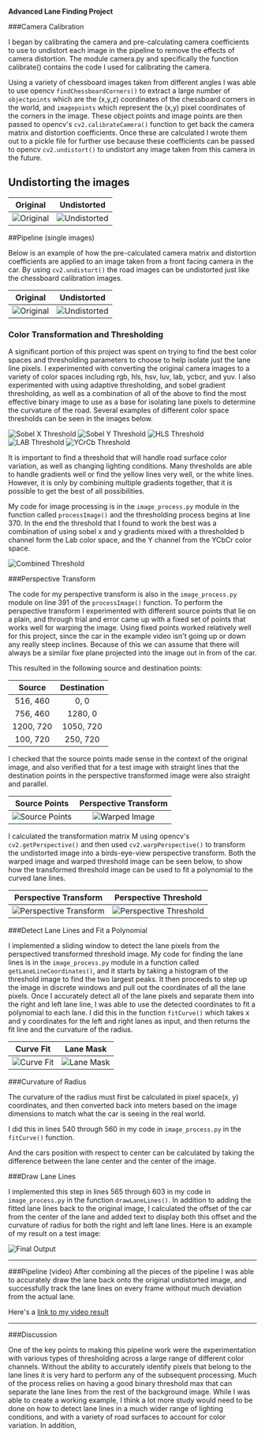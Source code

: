 **Advanced Lane Finding Project**

[//]: # (Image References)

[image1]: ./camera_cal/calibration1.jpg "Original"
[image2]: ./output_images/undistorted/calibration1.jpg "Undistorted"
[image3]: ./test_images/test1.jpg "Road Original"
[image4]: ./output_images/undistorted/test1.jpg "Road Undistorted"
[image5]: ./output_images/sobel_thresholds/sobel_x_threshold.png "Sobel X Threshold"
[image6]: ./output_images/sobel_thresholds/sobel_y_threshold.png "Sobel Y Threshold"
[image7]: ./output_images/hls_thresholds/hls_threshold.png "HLS S Channel Threshold"
[image8]: ./output_images/lab_thresholds/lab_threshold.png "LAB B Channel Threshold"
[image9]: ./output_images/ycrcb_thresholds/ycrcb_threshold.png "YCrCb Y Channel Threshold"
[image10]: ./output_images/combined_thresholds/combined_threshold.png "Combined Threshold"
[image11]: ./output_images/source_points.png "Source points"
[image12]: ./output_images/warped_image.png "Warp Example"
[image13]: ./output_images/perspective_transform.png "Perspective Transform"
[image14]: ./output_images/perspective_threshold.png "Perspective Threshold"
[image15]: ./output_images/curve_fit.png "Fit Visual"
[image16]: ./output_images/lane_mask.png "Lane Mask"
[image17]: ./output_images/final_result.png "Output"
[video1]: ./video/final.mp4 "Video"

###Camera Calibration

I began by calibrating the camera and pre-calculating camera coefficients to use to undistort each image in the pipeline to remove the effects of camera distortion. The module camera.py and specifically the function calibrate() contains the code I used for calibrating the camera. 

Using a variety of chessboard images taken from different angles I was able to use opencv `findChessboardCorners()` to extract a large number of `objectpoints` which are the (x,y,z) coordinates of the chessboard corners in the world, and `imagepoints` which represent the (x,y) pixel coordinates of the corners in the image. These object points and image points are then passed to opencv's `cv2.calibrateCamera()` function to get back the camera matrix and distortion coefficients. Once these are calculated I wrote them out to a pickle file for further use because these coefficients can be passed to opencv `cv2.undistort()` to undistort any image taken from this camera in the future. 

## Undistorting the images
| Original        | Undistorted     |
| :-------------: | :-------------: |
|![Original][image1] | ![Undistorted][image2]|

##Pipeline (single images)

Below is an example of how the pre-calculated camera matrix and distortion coefficients are applied to an image taken from a front facing camera in the car. By using `cv2.undistort()` the road images can be undistorted just like the chessboard calibration images.

| Original        | Undistorted     |
| :-------------: | :-------------: |
|![Original][image3] | ![Undistorted][image4]|

### Color Transformation and Thresholding

A significant portion of this project was spent on trying to find the best color spaces and thresholding parameters to choose to help isolate just the lane line pixels. I experimented with converting the original camera images to a variety of color spaces including rgb, hls, hsv, luv, lab, ycbcr, and yuv. I also experimented with using adaptive thresholding, and sobel gradient thresholding, as well as a combination of all of the above to find the most effective binary image to use as a base for isolating lane pixels to determine the curvature of the road. Several examples of different color space thresholds can be seen in the images below.

![Sobel X Threshold][image5]
![Sobel Y Threshold][image6]
![HLS Threshold][image7]
![LAB Threshold][image8]
![YCrCb Threshold][image9]

It is important to find a threshold that will handle road surface color variation, as well as changing lighting conditions. Many thresholds are able to handle gradients well or find the yellow lines very well, or the white lines. However, it is only by combining multiple gradients together, that it is possible to get the best of all possibilities. 

My code for image processing is in the `image_process.py` module in the function called `processImage()` and the thresholding process begins at line 370. In the end the threshold that I found to work the best was a combination of using sobel x and y gradients mixed with a thresholded b channel form the Lab color space, and the Y channel from the YCbCr color space.

![Combined Threshold][image10]

###Perspective Transform

The code for my perspective transform is also in the `image_process.py` module on line 391 of the `processImage()` function. To perform the perspective transform I experimented with different source points that lie on a plain, and through trial and error came up with a fixed set of points that works well for warping the image. Using fixed points worked relatively well for this project, since the car in the example video isn't going up or down any really steep inclines. Because of this we can assume that there will always be a similar fixe plane projected into the image out in from of the car.

This resulted in the following source and destination points:

| Source        | Destination   | 
|:-------------:|:-------------:| 
| 516, 460      | 0, 0          | 
| 756, 460      | 1280, 0       |
| 1200, 720     | 1050, 720     |
| 100, 720      | 250, 720      |

I checked that the source points made sense in the context of the original image, and also verified that for a test image with straight lines that the destination points in the perspective transformed image were also straight and parallel. 

| Source Points   | Perspective Transform   |
| :-------------: | :---------------------: |
|![Source Points][image11] | ![Warped Image][image12]|


I calculated the transformation matrix M using opencv's `cv2.getPerspective()` and then used `cv2.warpPerspective()` to transform the undistorted image into a birds-eye-view perspective transform. Both the warped image and warped threshold image can be seen below, to show how the transformed threshold image can be used to fit a polynomial to the curved lane lines.

| Perspective Transform  | Perspective Threshold   |
| :--------------------: | :---------------------: |
|![Perspective Transform][image13] | ![Perspective Threshold][image14]|


###Detect Lane Lines and Fit a Polynomial

I implemented a sliding window to detect the lane pixels from the perspectived transformed threshold image. My code for finding the lane lines is in the `image_process.py` module in a function called `getLaneLineCoordinates()`, and it starts by taking a histogram of the threshold image to find the two largest peaks. It then proceeds to step up the image in discrete windows and pull out the coordinates of all the lane pixels. Once I accurately detect all of the lane pixels and separate them into the right and left lane line, I was able to use the detected coordinates to fit a polynomial to each lane. I did this in the function `fitCurve()` which takes x and y coordinates for the left and right lanes as input, and then returns the fit line and the curvature of the radius. 

| Curve Fit  | Lane Mask   |
| :--------: | :---------: |
|![Curve Fit][image15] | ![Lane Mask][image16]|


###Curvature of Radius

The curvature of the radius must first be calculated in pixel space(x, y) coordinates, and then converted back into meters based on the image dimensions to match what the car is seeing in the real world.

I did this in lines 540 through 560 in my code in `image_process.py` in the `fitCurve()` function.

And the cars position with respect to center can be calculated by taking the difference between the lane center and the center of the image.

###Draw Lane Lines

I implemented this step in lines 565 through 603 in my code in `image_process.py` in the function `drawLaneLines()`.  In addition to adding the fitted lane lines back to the original image, I calculated the offset of the car from the center of the lane and added text to display both this offset and the curvature of radius for both the right and left lane lines. Here is an example of my result on a test image:

![Final Output][image17]

---

###Pipeline (video)
After combining all the pieces of the pipeline I was able to accurately draw the lane back onto the original undistorted image, and successfully track the lane lines on every frame without much deviation from the actual lane.

Here's a [link to my video result](./video/final.mp4)

---

###Discussion

One of the key points to making this pipeline work were the experimentation with various types of thresholding across a large range of different color channels. Without the ability to accurately identify pixels that belong to the lane lines it is very hard to perform any of the subsequent processing. Much of the process relies on having a good binary threshold max that can separate the lane lines from the rest of the background image. While I was able to create a working example, I think a lot more study would need to be done on how to detect lane lines in a much wider range of lighting conditions, and with a variety of road surfaces to account for color variation. In addition, 

